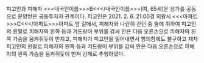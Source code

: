 피고인과 피해자 <<<내국인이름>>>B<<</내국인이름>>>(여, 65세)은 상가를 공동으로 분양받은 공동투자자 관계이다.
피고인은 2021. 2. 6. 21:00경 의왕시 <<<아파트>>>C<<</아파트>>>아파트 앞 길에서, 피해자와 나란히 걷던 중 술에 취하여 피고인의 왼팔로 피해자의 왼쪽 등과 겨드랑이 부위를 감싸 안은 다음 오른손으로 피해자의 왼쪽 가슴을 움켜쥐듯이 만지고, 피해자가 피고인을 밀어내면서 항의함에도 불구하고 재차 피고인의 왼팔로 피해자의 왼쪽 등과 겨드랑이 부위를 감싸 안은 다음 오른손으로 피해자의 왼쪽 가슴을 움켜쥐듯이 만져 강제로 추행하였다.